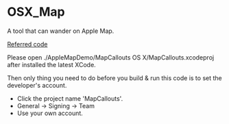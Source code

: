 # OSX_Map
A tool that can wander on Apple Map.

[Referred code](https://developer.apple.com/library/content/samplecode/MapCallouts/Introduction/Intro.html)

Please open ./AppleMapDemo/MapCallouts OS X/MapCallouts.xcodeproj after installed the latest XCode.

Then only thing you need to do before you build & run this code is to set the developer's account.
- Click the project name 'MapCallouts'.
- General -> Signing -> Team
- Use your own account.